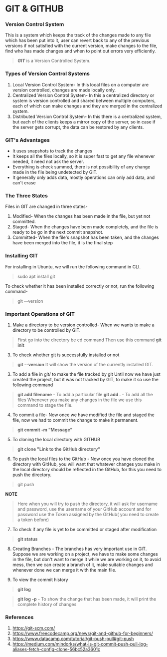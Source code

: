 # GIT & GITHUB

### Version Control System

This is a system which keeps the track of the changes made to any file which has been put into it, user can revert back to any of the previous versions if not satisfied with the current version, make changes to the file, find who has made changes and when to point out errors very efficiently.
>**_GIT_** is a Version Controlled System.

### Types of Version Control Systems

1. Local Version Control System- In this local files on a computer are version controlled, changes are made locally only.
2. Centralized Version Control System- In this a centralized directory or system is version controlled and shared between multiple computers, each of which can make changes and they are merged in the centralized system. 
3. Distributed Version Control System- In this there is a centralized system, but each of the clients keeps a mirror copy of the server, so in case if the server gets corrupt, the data can be restored by any clients.

###  GIT's Advantages 

* It uses snapshots to track the changes
* It keeps all the files locally, so it is super fast to get any file whenever needed, it need not ask the server.
* Everything is check summed, there is not possibility of any change made in the file being undetected by GIT.
* It generally only adds data, mostly operations can only add data, and can't erase

### The Three States

Files in GIT are changed in three states-
1. Modified- When the changes has been made in the file, but yet not committed.
2. Staged- When the changes have been made completely, and the file is ready to be go in the next commit snapshot.
3. Committed- When the file's snapshot has been taken, and the changes have been merged into the file, it is the final step

### Installing GIT

For installing in Ubuntu, we will run the following command in CLI.
> sudo apt install git

To check whether it has been installed correctly or not, run the following command- 
> git --version

### Important Operations of GIT
1. Make a directory to be version controlled- When we wants to make a directory to be controlled by GIT.

> First go into the directory be cd command
> Then use this command
> **git init**

3. To check whether git is successfully installed or not

>**git --version**
>It will show the version of the currently installed GIT.

3. To add a file in git/ to make the file tracked by git
Until now we have just created the project, but it was not tracked by GIT, to make it so use the following command

>**git add filename** - To add a particular file
>**git add .**   - To add all the files
>Whenever you make any changes in the file we use this command to stage the file.

4. To commit a file- Now once we have modified the file and staged the file, now we had to commit the change to make it permanent. 

>**git commit -m "Message"**
 
5. To cloning the local directory with GITHUB 

> **git clone "Link to the GitHub directory"**

6. To push the local files to the GitHub - Now once you have cloned the directory with GitHub, you will want that whatever changes you make in the local directory should be reflected in the GitHub, for this you need to push the directory.

> git push

**NOTE**

> Here when you will try to push the directory, it will ask for username and password, use the username of your GitHub account and for password use the Token assigned by the GitHub( you need to create a token before) 

7. To check if any file is yet to be committed or staged after modification

> **git status**

8. Creating Branches - The branches has very important use in GIT. Suppose we are working on a project, we have to make some changes in the file, but don't want to merge it while we are working on it, to avoid mess, then we can create a branch of it, make suitable changes and whenever done we can merge it with the main file.

9. To view the commit history

> **git log** 


> **git log -p**  - To show the change that has been made, it will print the complete history of changes











### References
1. https://git-scm.com/
2. https://www.freecodecamp.org/news/git-and-github-for-beginners/
3. https://www.datacamp.com/tutorial/git-push-pull#git-push
4. https://medium.com/mindorks/what-is-git-commit-push-pull-log-aliases-fetch-config-clone-56bc52a3601c
